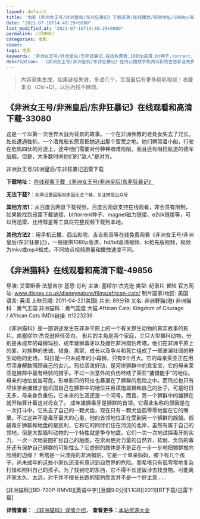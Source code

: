 ```yaml
---
layout: default
title: '电影《非洲女王号/非洲皇后/东非狂暴记》下载资源/在线播放/视频地址/1080p/高清/蓝光'
date: "2021-07-10T14:40:29+0800"
last_modified_at: "2021-07-10T14:40:29+0800"
permalink: /33080/
categories: 电影
cover:
tags: 电影
keywords: '非洲女王号/非洲皇后/东非狂暴记,在线免费看,1080p高清,bt种子,torrent,百度云盘,magnet,磁力链,迅雷下载资源'
description: '《非洲女王号/非洲皇后/东非狂暴记》在线云播放手机西瓜影院吉吉影音免费看，1080p高清bd/hd未删减完整版和tc抢先枪版，mkv/mp4格式，附带bt/torrent种子、magnet/磁力链、百度云盘、网盘资源迅雷下载链接'
---
```


>内容采集生成，如果链接失效，多试几个，页面最后有更多精彩视频！收藏本页（Ctrl+D)，以后再找不麻烦。


## 《非洲女王号/非洲皇后/东非狂暴记》在线观看和高清下载-33080

这是一个以第一次世界大战为背景的故事。一个在非洲传教的老处女失去了兄长，处处遭遇挫折。一个酒鬼船长愿意把她送出那个蛮荒之地。他们俩驾着小船，行驶在危机四伏的河道上，途中他们需要对付种种艰难险阻，而且还有阻挡航道的德军战舰。但是，大多数时间他们的“敌人”是对方。</p>


非洲女王号/非洲皇后/东非狂暴记迅雷下载

**下载地址**： [在线观看下载 《非洲女王号/非洲皇后/东非狂暴记》](https://www.993dy.com//vod-detail-id-15700.html) 


**无法下载?**：`如果迅雷因版权原因无法下载，关注微信公众号 `

**其他方法1**：从百度云网盘下载视频，百度云网盘支持在线观看，非会员有限制，如果能找到迅雷下载链接、bt/torrent种子、magnet磁力链接、e2dk链接等，可以用迅雷、比特彗星等工具将完整视频下载到本地。

**其他方法2**：用手机云播、西瓜影院、吉吉影音等在线免费观看《非洲女王号/非洲皇后/东非狂暴记》，一般提供1080p高清、hd/bd高清视频、tc抢先版视频，视频为mkv或mp4格式，不同站点视频质量和播放速度不同。


## 《非洲猫科》在线观看和高清下载-49856

导演: 艾雷斯泰·法瑟吉尔 基思·肖利 主演: 塞缪尔·杰克逊 类型: 纪录片 冒险 官方网站: www.disney.co.uk/disneynature/films/african-cats/ 制片国家/地区: 美国 语言: 英语 上映日期: 2011-04-22(美国) 片长: 89分钟 又名: 非洲野猫(港) 非洲猫科：勇气王国 非洲猫科：勇气国度 大猫 African Cats: Kingdom of Courage / African Cats IMDb链接: tt1223236

《非洲猫科》是一部讲述发生在非洲平原上的一个有关野生动物的真实故事的影片。由塞缪尔·杰克逊担任旁白。 影片的主角是两个家庭，三只大型猫科动物，分别是未成年的母狮玛拉、成年雄狮毒牙以及雌性非洲猎豹希塔。他们在非洲平原上的爱、对族群的忠诚、猎食、离家、成长以及争斗和死亡组成了一部波澜壮阔的野生动物的史诗。 玛拉是一只未成年的小母狮，只有6个月大。它的母亲莱亚正在用尽浑身解数照顾自己的女儿。玛拉活泼好动，是河岸狮群中的乖宝宝，它的母亲莱亚是狮群中最有经验的猎手。不过一次意外的负伤终结了莱亚“捕猎能手”的地位。母亲的地位岌岌可危，形单影只的玛拉也暴漏在了狮群的危险之中。而玛拉也只有尽快学会捕猎才能巩固自己在狮群中的地位并且填饱雄狮和自己的肚子。可是时日无多，母亲身负重伤，它未来的生活还是一个问号。而且，另一个狮群中的雄狮在就开始算计着这对母女了。 成年雄狮毒牙是狮群的首领，它得此名称的原因是在一次打斗中，它失去了自己的一颗犬齿，现在只有一颗犬齿孤零零地留在它的嘴里。不过这并不是毒牙最大的心患，他的首领地位正在受到另一个狮群的觊觎。觊觎毒牙狮群和地盘的是凯利，它和它的同伴们住在河流的北岸，虽然有属于自己的领地，但是大型猫科动物的一个特性就是争夺地盘。它们一次一次地试探毒牙的实力，一次一次地妄图扩张自己的版图。在崇尚绝对力量的自然界，软弱、负伤的毒牙还有保护自己狮群的可能性么？它虚弱的肢体是不是正在一步一步地把狮群推向险境的边缘？ 希塔是一只漂亮的非洲猎豹，它是一个单亲妈妈，膝下有几个孩子。尚未成年的这些小家伙还没有意识到自然界的危险。而希塔只有孤零零地复杂打猎和照料自己的孩子。为了找到吃的东西，它不得不长途跋涉去找食物。可能离开家太久、太远，对于并不擅长长跑的猎豹而言并不是一个好主意……


[非洲猫科][BD-720P-RMVB][英语中字][豆瓣9.0分][1.1GB][2011][BT下载/迅雷下载]

**详情查看**： [《非洲猫科》详情介绍](/movie/49856/)， **查看更多**：[本站资源大全](/movie/t/all/)

